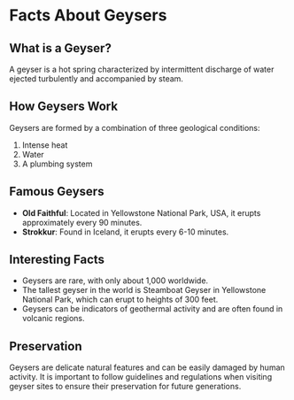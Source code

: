 # Facts About Geysers

## What is a Geyser?
A geyser is a hot spring characterized by intermittent discharge of water ejected turbulently and accompanied by steam.

## How Geysers Work
Geysers are formed by a combination of three geological conditions:
1. Intense heat
2. Water
3. A plumbing system

## Famous Geysers
- **Old Faithful**: Located in Yellowstone National Park, USA, it erupts approximately every 90 minutes.
- **Strokkur**: Found in Iceland, it erupts every 6-10 minutes.

## Interesting Facts
- Geysers are rare, with only about 1,000 worldwide.
- The tallest geyser in the world is Steamboat Geyser in Yellowstone National Park, which can erupt to heights of 300 feet.
- Geysers can be indicators of geothermal activity and are often found in volcanic regions.

## Preservation
Geysers are delicate natural features and can be easily damaged by human activity. It is important to follow guidelines and regulations when visiting geyser sites to ensure their preservation for future generations.
